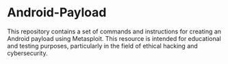 # Android-Payload
This repository contains a set of commands and instructions for creating an Android payload using Metasploit. This resource is intended for educational and testing purposes, particularly in the field of ethical hacking and cybersecurity.
